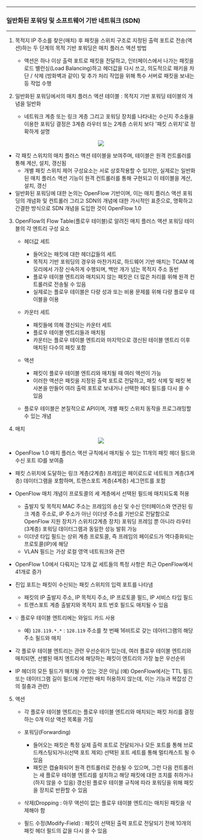 -----
### 일반화된 포워딩 및 소프트웨어 기반 네트워크 (SDN)
-----
1. 목적지 IP 주소를 찾은(매치) 후 패킷을 스위치 구조로 지정된 출력 포트로 전송(액션)하는 두 단계의 목적 기반 포워딩은 매치 플러스 액션 방법
   - 액션은 하나 이상 출력 포트로 패킷을 전달하고, 인터페이스에서 나가는 패킷을 로드 밸런싱(Load Balancing)하고 헤더값을 다시 쓰고, 의도적으로 패키을 차단 / 삭제 (방화벽과 같이) 및 추가 처리 작업을 위해 특수 서버로 패킷을 보내는 등 작업 수행

2. 일반화된 포워딩에서의 매치 플러스 액션 테이블 : 목적지 기반 포워딩 테이블의 개념을 일반화
   - 네트워크 계층 또는 링크 게층 그리고 포워딩 장치를 나타내는 수신지 주소들을 이용한 포워딩 결정은 3계층 라우터 또는 2계층 스위치 보다 '패킷 스위치'로 정확하게 설명
<div align="center">
<img src="Https://github.com/user-attachments/assets/9e64e4b7-a380-447e-829c-d1af86e32e42">
</div>

   - 각 패킷 스위치의 매치 플러스 액션 테이블을 보여주며, 테이블은 원격 컨트롤러를 통해 계산, 설치, 갱신됨
     + 개별 패킷 스위치 제어 구성요소는 서로 상호작용할 수 있지만, 실제로는 일반화된 매치 플러스 액션 기능이 원격 컨트롤러를 통해 구현되고 이 테이블을 계산, 설치, 갱신
   - 일반화된 포워딩에 대한 논의는 OpenFlow 기반이며, 이는 매치 플러스 액션 포워딩의 개념화 및 컨트롤러 그리고 SDN의 개념에 대한 가시적인 표준으로, 명확하고 간결한 방식으로 SDN 개념을 도입한 것이 OpenFlow 1.0

3. OpenFlow의 Flow Table(플로우 테이블)로 알려진 매치 플러스 액션 포워딩 테이블의 각 엔트리 구성 요소
   - 헤더값 세트
     + 들어오는 패킷에 대한 헤더값들의 세트
     + 목적지 기반 포워딩의 경우와 마찬가지로, 하드웨어 기반 매치는 TCAM 메모리에서 가장 신속하게 수행되며, 백만 개가 넘는 목적지 주소 동반
     + 플로우 테이블 엔트리와 매치되지 않는 패킷은 더 많은 처리를 위해 원격 컨트롤러로 전송될 수 있음
     + 실제로는 플로우 테이블은 다량 성과 또는 비용 문제를 위해 다량 플로우 테이블을 이용

   - 카운터 세트
     + 패킷들에 의해 갱신되는 카운터 세트
     + 플로우 테이블 엔트리들과 매치됨
     + 카운터는 플로우 테이블 엔트리와 마지막으로 갱신된 테이블 엔트리 이후 매치된 다수의 패킷 포함

   - 액션
     + 패킷이 플로우 테이블 엔트리와 매치될 때 여러 액션이 가능
     + 이러한 액션은 패킷을 지정된 출력 포트로 전달하고, 패킷 삭제 및 패킷 복사본을 만들어 여러 출력 포트로 보내거나 선택한 헤더 필드를 다시 쓸 수 있음

   - 플로우 테이블은 본질적으로 API이며, 개별 패킷 스위치 동작을 프로그래밍할 수 있는 개념


4. 매치
<div align="center">
<img src="https://github.com/user-attachments/assets/3dc0fd8f-974c-40e4-b158-2dadb9f71488">
</div>

   - OpenFlow 1.0 매치 플러스 액션 규칙에서 매치될 수 있는 11개의 패킷 헤더 필드와 수신 포트 ID를 보여줌
   - 패킷 스위치에 도달하는 링크 계층(2계층) 프레임은 페이로드로 네트워크 계층(3계층) 데이터그램을 포함하며, 트랜스포트 계층(4계층) 세그먼트를 포함
   - OpenFlow 매치 개념이 프로토콜의 세 계층에서 선택된 필드에 매치되도록 허용
     + 출발지 및 목적지 MAC 주소는 프레임의 송신 및 수신 인터페이스와 연관된 링크 계층 주소로, IP 주소가 아닌 이더넷 주소를 기반으로 전달함으로 OpenFlow 지원 장치가 스위치(2계층 장치) 포워딩 프레임 뿐 아니라 라우터(3계층) 포워딩 데이터그램과 동일한 성능 발휘 가능
     + 이더넷 타입 필드는 상위 계층 프로토콜, 즉 프레임의 페이로드가 역다중화되는 프로토콜(IP)에 해당
     + VLAN 필드는 가상 로컬 영역 네트워크와 관련
   - OpenFlow 1.0에서 다뤄지는 12개 값 세트들의 특정 사항은 최근 OpenFlow에서 41개로 증가
   - 진입 포트는 패킷이 수신되는 패킷 스위치의 입력 포트를 나타냄
     + 패킷의 IP 출발지 주소, IP 목적지 주소, IP 프로토콜 필드, IP 서비스 타입 필드
     + 트랜스포트 계층 출발지와 목적지 포트 번호 필드도 매치될 수 있음

   - 💡 플로우 테이블 엔트리에는 와일드 카드 사용
     + 예) ```128.119.*.*``` : ```128.119``` 주소를 첫 번째 16비트로 갖는 데아터그램의 해당 주소 필드와 매치
   - 각 플로우 테이블 엔트리는 관련 우선순위가 있는데, 여러 플로우 테이블 엔트리와 매치되면, 선별된 매치 엔트리에 해당하는 패킷이 엔트리의 가장 높은 우선순위
   - IP 헤더의 모든 필드가 매치될 수 있는 것은 아님 (예) OpenFlow에서는 TTL 필드 또는 데이터그램 길이 필드에 기반한 매치 허용하지 않는데, 이는 기능과 복잡성 간의 절충과 관련)

5. 액션
   - 각 플로우 테이블 엔트리는 플로우 테이블 엔트리와 매치되는 패킷 처리를 결정하는 0개 이상 액션 목록을 가짐
   - 포워딩(Forwarding)
     + 들어오는 패킷은 특정 실제 출력 포트로 전달되거나 모든 포트를 통해 브로드캐스팅되거나(선택 포트 제외) 선택된 포트 세트를 통해 멀티캐스트 될 수 있음
     + 패킷은 캡슐화되어 원격 컨트롤러로 전송될 수 있으며, 그런 다음 컨트롤러는 새 플로우 테이블 엔트리를 설치하고 해당 패킷에 대한 조치를 취하거나(하지 않을 수 있음) 갱신된 플로우 테이블 규칙에 따라 포워딩을 위해 패킷을 장치로 반환할 수 있음
    
   - 삭제(Dropping : 아무 액션이 없는 플로우 테이블 엔트리는 매치된 패킷을 삭제해야 함
   - 필드 수정(Modify-Field) : 패킷이 선택된 출력 포트로 전달되기 전에 10개의 패킷 헤더 필드의 값을 다시 쓸 수 있음
